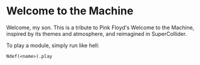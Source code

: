 # Welcome to the Machine

Welcome, my son. This is a tribute to Pink Floyd's Welcome to the Machine, inspired by its themes and atmosphere, and reimagined in SuperCollider.

To play a module, simply run like hell:

```
Ndef(<name>).play
```
